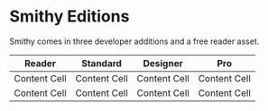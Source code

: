 # Smithy Editions
Smithy comes in three developer additions and a free reader asset.

Reader | Standard | Designer | Pro
-------| -------- | -------- | ----------
Content Cell | Content Cell  | Content Cell | Content Cell
Content Cell | Content Cell  | Content Cell | Content Cell
